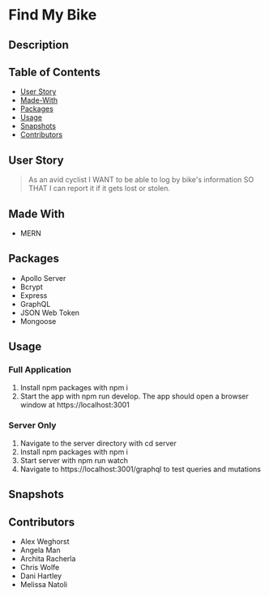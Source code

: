 # Find My Bike 

## Description

## Table of Contents
* [User Story](#User-Story)
* [Made-With](#Made-With)
* [Packages](#Packages)
* [Usage](#Usage)
* [Snapshots](#Snapshots)
* [Contributors](#Contributors)

## User Story
> As an avid cyclist I WANT to be able to log by bike's information SO THAT I can report it if it gets lost or stolen.

## Made With
- MERN

## Packages 
- Apollo Server
- Bcrypt
- Express
- GraphQL
- JSON Web Token
- Mongoose

## Usage

### Full Application
1. Install npm packages with npm i   
2. Start the app with npm run develop. The app should open a browser window at https://localhost:3001 
 
### Server Only
1. Navigate to the server directory with cd server  
2. Install npm packages with npm i   
3. Start server with npm run watch   
4. Navigate to https://localhost:3001/graphql to test queries and mutations  

## Snapshots 

## Contributors 
- Alex Weghorst
- Angela Man
- Archita Racherla
- Chris Wolfe
- Dani Hartley
- Melissa Natoli

